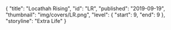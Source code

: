 {
  "title": "Locathah Rising",
  "id": "LR",
  "published": "2019-09-19",
  "thumbnail": "img/covers/LR.png",
  "level": {
    "start": 9,
    "end": 9
  },
  "storyline": "Extra Life"
}